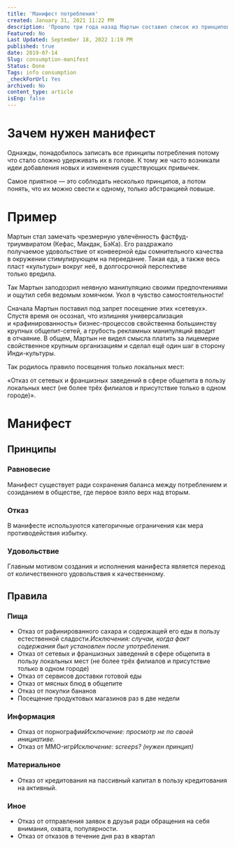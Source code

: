 ```yaml
---
title: 'Манифест потребления'
created: January 31, 2021 11:22 PM
description: 'Прошло три года назад Мартын составил список из принципов потребления. Те пункты касались еды, информации, денег, людей. С тех пор, «манифест» иногда всплывал в воспоминаниях, но доробатывать его не хотелось. И вот настал день, когда Мартын разворошил архив в поисках тех заповедей.'
Featured: No
Last Updated: September 18, 2022 1:19 PM
published: true
date: 2019-07-14
Slug: consumption-manifest
Status: Done
Tags: info consumption
_checkForUrl: Yes
archived: No
content_type: article
isEng: false
---
```


# Зачем нужен манифест

Однажды, понадобилось записать все принципы потребления потому что стало сложно удерживать их в голове. К тому же часто возникали идеи добавления новых и изменения существующих привычек.

Самое приятное — это соблюдать несколько принципов, а потом понять, что их можно свести к одному, только абстракцией повыше.

# Пример

Мартын стал замечать чрезмерную увлечённость фастфуд-триумвиратом (Кефас, Макдак, БэКа). Его раздражало получаемое удовольствие от конвеерной еды сомнительного качества в окружении стимулирующем на переедание. Такая еда, а также весь пласт «культуры» вокруг неё, в долгосрочной перспективе только вредила.

Так Мартын заподозрил неявную манипуляцию своими предпочтениями и ощутил себя ведомым хомячком. Укол в чувство самостоятельности!

Сначала Мартын поставил под запрет посещение этих «сетевух». Спустя время он осознал, что излишняя универсализация и «рафинированность» бизнес-процессов свойственна большинству крупных общепит-сетей, а грубость рекламных манипуляций вводит в отчаяние. В общем, Мартын не видел смысла платить за лицемерие свойственное крупным организациям и сделал ещё один шаг в сторону Инди-культуры.

Так родилось правило посещения только локальных мест:

«Отказ от сетевых и франшизных заведений в сфере общепита в пользу локальных мест (не более трёх филиалов и присутствие только в одном городе)».

# Манифест

## Принципы

### Равновесие

Манифест существует ради сохранения баланса между потреблением и созиданием в обществе, где первое взяло верх над вторым.

### Отказ

В манифесте используются категоричные ограничения как мера противодействия избытку.

### Удовольствие

Главным мотивом создания и исполнения манифеста является переход от количественного удовольствия к качественному.

## Правила

### Пища

- Отказ от рафинированного сахара и содержащей его еды в пользу естественной сладости.*Исключения: случаи, когда факт содержания был установлен после употребления.*
- Отказ от сетевых и франшизных заведений в сфере общепита в пользу локальных мест (не более трёх филиалов и присутствие только в одном городе)
- Отказ от сервисов доставки готовой еды
- Oтказ от мясных блюд в общепите
- Oтказ от покупки бананов
- Посещение продуктовых магазинов раз в две недели

### Информация

- Отказ от порнографии*Исключение: просмотр не по своей инициативе.*
- Отказ от MMO-игр*Исключение: screeps? (нужен принцип)*

### Материальное

- Отказ от кредитования на пассивный капитал в пользу кредитования на активный.

### Иное

- Отказ от отправления заявок в друзья ради обращения на себя внимания, охвата, популярности.
- Oтказ от отказов в течение дня раз в квартал